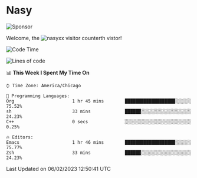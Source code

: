 # Nasy

<!--
<p align="center">
<img height="200" src="https://github-readme-stats.vercel.app/api?username=nasyxx&count_private=true&show_icons=true&theme=dracula&include_all_commits=true"/>
<img height="200" src="https://github-readme-stats.vercel.app/api/top-langs/?username=nasyxx&theme=dracula&hide=html,jupyter+notebook&count_private=true&show_icons=true"/>
</p>

  
----------------
-->

![Sponsor](https://img.shields.io/static/v1.svg?label=Sponsor&message=%E2%9D%A4&logo=GitHub&style=flat&color=pink)
 
Welcome, the ![nasyxx visitor counter](https://count.getloli.com/get/@nasyxx?theme=rule34)th vistor!
 
<!--START_SECTION:waka-->
![Code Time](http://img.shields.io/badge/Code%20Time-3%2C135%20hrs%2054%20mins-blue)

![Lines of code](https://img.shields.io/badge/From%20Hello%20World%20I%27ve%20Written-5%20Million%20lines%20of%20code-blue)

📊 **This Week I Spent My Time On** 

```text
⌚︎ Time Zone: America/Chicago

💬 Programming Languages: 
Org                      1 hr 45 mins        ███████████████████░░░░░░   75.52% 
sh                       33 mins             ██████░░░░░░░░░░░░░░░░░░░   24.23% 
C++                      0 secs              ░░░░░░░░░░░░░░░░░░░░░░░░░   0.25%

🔥 Editors: 
Emacs                    1 hr 46 mins        ███████████████████░░░░░░   75.77% 
Zsh                      33 mins             ██████░░░░░░░░░░░░░░░░░░░   24.23%

```


 Last Updated on 06/02/2023 12:50:41 UTC
<!--END_SECTION:waka-->

<!-- ![visitors](https://visitor-badge.laobi.icu/badge?page_id=nasyxx.nasyxx) -->
